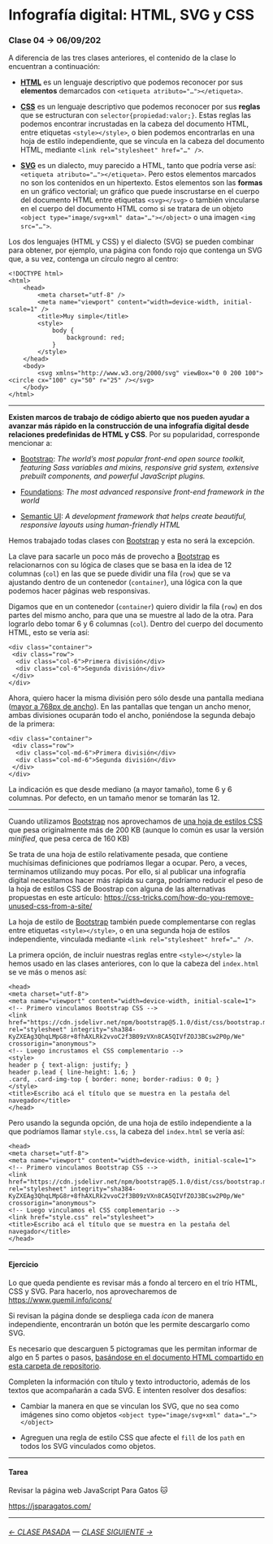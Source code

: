 # Infografía digital: HTML, SVG y CSS

### Clase 04 → 06/09/202

A diferencia de las tres clases anteriores, el contenido de la clase lo encuentran a continuación:
 
- **[HTML](https://github.com/profesorfaco/dno075-2021-2/wiki/HTML)** es un lenguaje descriptivo que podemos reconocer por sus **elementos** demarcados con `<etiqueta atributo="…"></etiqueta>`.

- **[CSS](https://github.com/profesorfaco/dno075-2021-2/wiki/CSS)** es un lenguaje descriptivo que podemos reconocer por sus **reglas** que se estructuran con `selector{propiedad:valor;}`. Estas reglas las podemos encontrar incrustadas en la cabeza del documento HTML, entre etiquetas `<style></style>`, o bien podemos encontrarlas en una hoja de estilo independiente, que se vincula en la cabeza del documento HTML, mediante `<link rel="stylesheet" href="…" />`.

- **[SVG](https://github.com/profesorfaco/dno075-2021-2/wiki/SVG)** es un dialecto, muy parecido a HTML, tanto que podría verse así: `<etiqueta atributo="…"></etiqueta>`. Pero estos elementos marcados no son los contenidos en un hipertexto. Estos elementos son las **formas** en un gráfico vectorial; un gráfico que puede inscrustarse en el cuerpo del documento HTML entre etiquetas `<svg></svg>` o también vincularse en el cuerpo del documento HTML como si se tratara de un objeto `<object type="image/svg+xml" data="…"></object>` o una imagen `<img src="…">`.

Los dos lenguajes (HTML y CSS) y el dialecto (SVG) se pueden combinar para obtener, por ejemplo, una página con fondo rojo que contenga un SVG que, a su vez, contenga un círculo negro al centro:

```
<!DOCTYPE html>
<html>
    <head>
        <meta charset="utf-8" />
        <meta name="viewport" content="width=device-width, initial-scale=1" />
        <title>Muy simple</title>
        <style>
            body {
                background: red;
            }
        </style>
    </head>
    <body>
        <svg xmlns="http://www.w3.org/2000/svg" viewBox="0 0 200 100"><circle cx="100" cy="50" r="25" /></svg>
    </body>
</html>
```

- - - - - - - - - - - -

**Existen marcos de trabajo de código abierto que nos pueden ayudar a avanzar más rápido en la construcción de una infografía digital desde relaciones predefinidas de HTML y CSS**. Por su popularidad, corresponde mencionar a:

- [Bootstrap](https://getbootstrap.com/): *The world’s most popular front-end open source toolkit, featuring Sass variables and mixins, responsive grid system, extensive prebuilt components, and powerful JavaScript plugins.*

- [Foundations](https://get.foundation/): *The most advanced responsive front-end framework in the world* 

- [Semantic UI](https://semantic-ui.com/): *A development framework that helps create beautiful, responsive layouts using human-friendly HTML*

Hemos trabajado todas clases con [Bootstrap](https://getbootstrap.com/) y esta no será la excepción.

La clave para sacarle un poco más de provecho a [Bootstrap](https://getbootstrap.com/) es relacionarnos con su lógica de clases que se basa en la idea de 12 columnas (`col`) en las que se puede dividir una fila (`row`) que se va ajustando dentro de un contenedor (`container`), una lógica con la que podemos hacer páginas web responsivas.

Digamos que en un contenedor (`container`) quiero dividir la fila (`row`) en dos partes del mismo ancho, para que una se muestre al lado de la otra. Para lograrlo debo tomar 6 y 6 columnas (`col`). Dentro del cuerpo del documento HTML, esto se vería así:

```
<div class="container">
 <div class="row">
  <div class="col-6">Primera división</div>
  <div class="col-6">Segunda división</div>
 </div>
</div>
```

Ahora, quiero hacer la misma división pero sólo desde una pantalla mediana ([mayor a 768px de ancho](https://getbootstrap.com/docs/5.0/layout/breakpoints/#available-breakpoints)). En las pantallas que tengan un ancho menor, ambas divisiones ocuparán todo el ancho, poniéndose la segunda debajo de la primera:

```
<div class="container">
 <div class="row">
  <div class="col-md-6">Primera división</div>
  <div class="col-md-6">Segunda división</div>
 </div>
</div>
```

La indicación es que desde mediano (a mayor tamaño), tome 6 y 6 columnas. Por defecto, en un tamaño menor se tomarán las 12.

- - - - - - - 

Cuando utilizamos [Bootstrap](https://getbootstrap.com/) nos aprovechamos de [una hoja de estilos CSS](https://cdn.jsdelivr.net/npm/bootstrap@5.1.0/dist/css/bootstrap.css) que pesa originalmente más de 200 KB (aunque lo común es usar la versión *minified*, que pesa cerca de 160 KB)

Se trata de una hoja de estilo relativamente pesada, que contiene muchísimas definiciones que podríamos llegar a ocupar. Pero, a veces, terminamos utilizando muy pocas. Por ello, si al publicar una infografía digital necesitamos hacer más rápida su carga, podríamo reducir el peso de la hoja de estilos CSS de Boostrap con alguna de las alternativas propuestas en este artículo: https://css-tricks.com/how-do-you-remove-unused-css-from-a-site/

La hoja de estilo de [Bootstrap](https://getbootstrap.com/) también puede complementarse con reglas entre etiquetas `<style></style>`, o en una segunda hoja de estilos independiente, vinculada mediante `<link rel="stylesheet" href="…" />`. 

La primera opción, de incluir nuestras reglas entre `<style></style>` la hemos usado en las clases anteriores, con lo que la cabeza del `index.html` se ve más o menos así:

```
<head>
<meta charset="utf-8">
<meta name="viewport" content="width=device-width, initial-scale=1">
<!-- Primero vinculamos Bootstrap CSS -->
<link href="https://cdn.jsdelivr.net/npm/bootstrap@5.1.0/dist/css/bootstrap.min.css" rel="stylesheet" integrity="sha384-KyZXEAg3QhqLMpG8r+8fhAXLRk2vvoC2f3B09zVXn8CA5QIVfZOJ3BCsw2P0p/We" crossorigin="anonymous">
<!-- Luego incrustamos el CSS complementario -->
<style>
header p { text-align: justify; }
header p.lead { line-height: 1.6; }
.card, .card-img-top { border: none; border-radius: 0 0; }
</style>
<title>Escribo acá el título que se muestra en la pestaña del navegador</title>
</head>
```

Pero usando la segunda opción, de una hoja de estilo independiente a la que podríamos llamar `style.css`, la cabeza del `index.html` se vería así:

```
<head>
<meta charset="utf-8">
<meta name="viewport" content="width=device-width, initial-scale=1">
<!-- Primero vinculamos Bootstrap CSS -->
<link href="https://cdn.jsdelivr.net/npm/bootstrap@5.1.0/dist/css/bootstrap.min.css" rel="stylesheet" integrity="sha384-KyZXEAg3QhqLMpG8r+8fhAXLRk2vvoC2f3B09zVXn8CA5QIVfZOJ3BCsw2P0p/We" crossorigin="anonymous">
<!-- Luego vinculamos el CSS complementario -->
<link href="style.css" rel="stylesheet">
<title>Escribo acá el título que se muestra en la pestaña del navegador</title>
</head>
```

- - - - - - - 

#### Ejercicio

Lo que queda pendiente es revisar más a fondo al tercero en el trío HTML, CSS y SVG. Para hacerlo, nos aprovecharemos de https://www.guemil.info/icons/

Si revisan la página donde se despliega cada *icon* de manera independiente, encontrarán un botón que les permite descargarlo como SVG. 

Es necesario que descarguen 5 pictogramas que les permitan informar de algo en 5 partes o pasos, [basándose en el documento HTML compartido en esta carpeta de repositorio](https://profesorfaco.github.io/dno075-2021-2/clase-04/).

Completen la información con título y texto introductorio, además de los textos que acompañarán a cada SVG. E intenten resolver dos desafíos:

- Cambiar la manera en que se vinculan los SVG, que no sea como imágenes sino como objetos `<object type="image/svg+xml" data="…"></object>`

- Agreguen una regla de estilo CSS que afecte el `fill` de los `path` en todos los SVG vinculados como objetos. 


- - - - - - - 

#### Tarea

Revisar la página web JavaScript Para Gatos :cat:  

https://jsparagatos.com/

- - - - - - - 

###### [← CLASE PASADA](https://github.com/profesorfaco/dno075-2021-2/tree/main/clase-03) — [CLASE SIGUIENTE →](https://github.com/profesorfaco/dno075-2021-2/tree/main/clase-05) 
